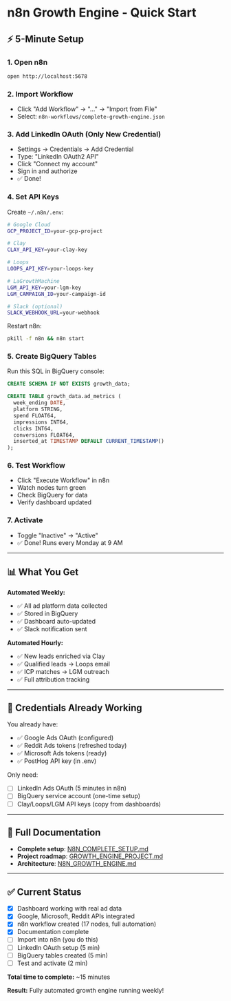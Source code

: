 # n8n Growth Engine - Quick Start

## ⚡ 5-Minute Setup

### 1. Open n8n
```bash
open http://localhost:5678
```

### 2. Import Workflow
- Click "Add Workflow" → "..." → "Import from File"
- Select: `n8n-workflows/complete-growth-engine.json`

### 3. Add LinkedIn OAuth (Only New Credential)
- Settings → Credentials → Add Credential
- Type: "LinkedIn OAuth2 API"
- Click "Connect my account"
- Sign in and authorize
- ✅ Done!

### 4. Set API Keys
Create `~/.n8n/.env`:
```bash
# Google Cloud
GCP_PROJECT_ID=your-gcp-project

# Clay
CLAY_API_KEY=your-clay-key

# Loops  
LOOPS_API_KEY=your-loops-key

# LaGrowthMachine
LGM_API_KEY=your-lgm-key
LGM_CAMPAIGN_ID=your-campaign-id

# Slack (optional)
SLACK_WEBHOOK_URL=your-webhook
```

Restart n8n:
```bash
pkill -f n8n && n8n start
```

### 5. Create BigQuery Tables

Run this SQL in BigQuery console:

```sql
CREATE SCHEMA IF NOT EXISTS growth_data;

CREATE TABLE growth_data.ad_metrics (
  week_ending DATE,
  platform STRING,
  spend FLOAT64,
  impressions INT64,
  clicks INT64,
  conversions FLOAT64,
  inserted_at TIMESTAMP DEFAULT CURRENT_TIMESTAMP()
);
```

### 6. Test Workflow
- Click "Execute Workflow" in n8n
- Watch nodes turn green
- Check BigQuery for data
- Verify dashboard updated

### 7. Activate
- Toggle "Inactive" → "Active"
- ✅ Done! Runs every Monday at 9 AM

---

## 📊 What You Get

**Automated Weekly:**
- ✅ All ad platform data collected
- ✅ Stored in BigQuery
- ✅ Dashboard auto-updated
- ✅ Slack notification sent

**Automated Hourly:**
- ✅ New leads enriched via Clay
- ✅ Qualified leads → Loops email
- ✅ ICP matches → LGM outreach
- ✅ Full attribution tracking

---

## 🔧 Credentials Already Working

You already have:
- ✅ Google Ads OAuth (configured)
- ✅ Reddit Ads tokens (refreshed today)
- ✅ Microsoft Ads tokens (ready)
- ✅ PostHog API key (in .env)

Only need:
- [ ] LinkedIn Ads OAuth (5 minutes in n8n)
- [ ] BigQuery service account (one-time setup)
- [ ] Clay/Loops/LGM API keys (copy from dashboards)

---

## 📖 Full Documentation

- **Complete setup**: [N8N_COMPLETE_SETUP.md](N8N_COMPLETE_SETUP.md)
- **Project roadmap**: [GROWTH_ENGINE_PROJECT.md](GROWTH_ENGINE_PROJECT.md)  
- **Architecture**: [N8N_GROWTH_ENGINE.md](N8N_GROWTH_ENGINE.md)

---

## ✅ Current Status

- [x] Dashboard working with real ad data
- [x] Google, Microsoft, Reddit APIs integrated
- [x] n8n workflow created (17 nodes, full automation)
- [x] Documentation complete
- [ ] Import into n8n (you do this)
- [ ] LinkedIn OAuth setup (5 min)
- [ ] BigQuery tables created (5 min)
- [ ] Test and activate (2 min)

**Total time to complete:** ~15 minutes

**Result:** Fully automated growth engine running weekly!
